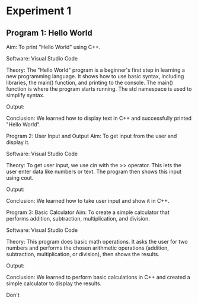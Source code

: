 # Experiment 1
## Program 1: Hello World
Aim:
To print "Hello World" using C++.

Software:
Visual Studio Code

Theory:
The "Hello World" program is a beginner's first step in learning a new programming language. It shows how to use basic syntax, including libraries, the main() function, and printing to the console. The main() function is where the program starts running. The std namespace is used to simplify syntax.

Output:

Conclusion:
We learned how to display text in C++ and successfully printed "Hello World".

Program 2: User Input and Output
Aim:
To get input from the user and display it.

Software:
Visual Studio Code

Theory:
To get user input, we use cin with the >> operator. This lets the user enter data like numbers or text. The program then shows this input using cout.

Output:

Conclusion:
We learned how to take user input and show it in C++.

Program 3: Basic Calculator
Aim:
To create a simple calculator that performs addition, subtraction, multiplication, and division.

Software:
Visual Studio Code

Theory:
This program does basic math operations. It asks the user for two numbers and performs the chosen arithmetic operations (addition, subtraction, multiplication, or division), then shows the results.

Output:

Conclusion:
We learned to perform basic calculations in C++ and created a simple calculator to display the results.




Don't
